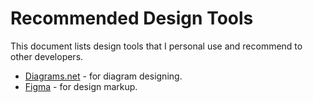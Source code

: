 # Recommended Design Tools

This document lists design tools that I personal use and recommend to other developers.

- [Diagrams.net](https://www.diagrams.net/) - for diagram designing.
- [Figma](https://www.figma.com/) - for design markup.
